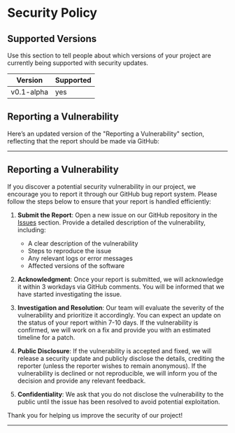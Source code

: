 # Security Policy

## Supported Versions

Use this section to tell people about which versions of your project are
currently being supported with security updates.

| Version | Supported          |
| ------- | ------------------ |
| v0.1-alpha | yes |


## Reporting a Vulnerability

Here’s an updated version of the "Reporting a Vulnerability" section, reflecting that the report should be made via GitHub:

---

## Reporting a Vulnerability

If you discover a potential security vulnerability in our project, we encourage you to report it through our GitHub bug report system. Please follow the steps below to ensure that your report is handled efficiently:

1. **Submit the Report**: Open a new issue on our GitHub repository in the [Issues](https://github.com/yourproject/issues) section. Provide a detailed description of the vulnerability, including:
   - A clear description of the vulnerability
   - Steps to reproduce the issue
   - Any relevant logs or error messages
   - Affected versions of the software

2. **Acknowledgment**: Once your report is submitted, we will acknowledge it within 3 workdays via GitHub comments. You will be informed that we have started investigating the issue.

3. **Investigation and Resolution**: Our team will evaluate the severity of the vulnerability and prioritize it accordingly. You can expect an update on the status of your report within 7-10 days. If the vulnerability is confirmed, we will work on a fix and provide you with an estimated timeline for a patch.

4. **Public Disclosure**: If the vulnerability is accepted and fixed, we will release a security update and publicly disclose the details, crediting the reporter (unless the reporter wishes to remain anonymous). If the vulnerability is declined or not reproducible, we will inform you of the decision and provide any relevant feedback.

5. **Confidentiality**: We ask that you do not disclose the vulnerability to the public until the issue has been resolved to avoid potential exploitation.

Thank you for helping us improve the security of our project!

---

